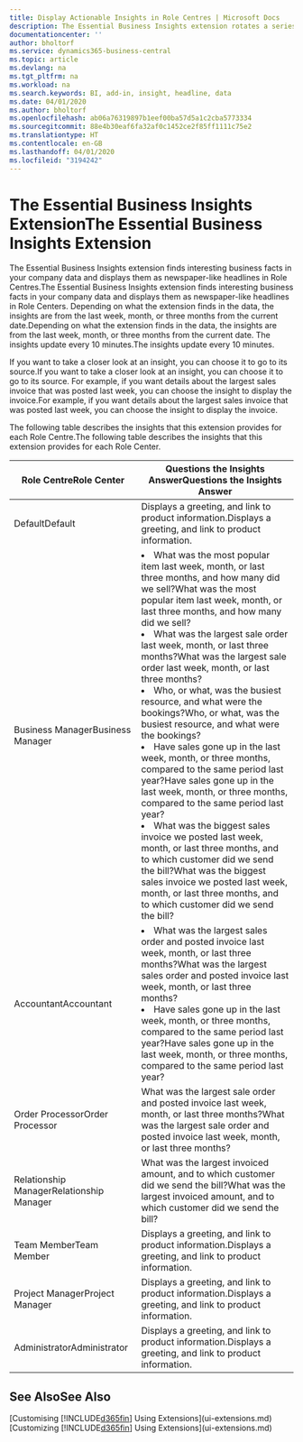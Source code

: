 ```yaml
---
title: Display Actionable Insights in Role Centres | Microsoft Docs
description: The Essential Business Insights extension rotates a series of business insights on Role Centres.
documentationcenter: ''
author: bholtorf
ms.service: dynamics365-business-central
ms.topic: article
ms.devlang: na
ms.tgt_pltfrm: na
ms.workload: na
ms.search.keywords: BI, add-in, insight, headline, data
ms.date: 04/01/2020
ms.author: bholtorf
ms.openlocfilehash: ab06a76319897b1eef00ba57d5a1c2cba5773334
ms.sourcegitcommit: 88e4b30eaf6fa32af0c1452ce2f85ff1111c75e2
ms.translationtype: HT
ms.contentlocale: en-GB
ms.lasthandoff: 04/01/2020
ms.locfileid: "3194242"
---
```

# <a name="the-essential-business-insights-extension"></a><span data-ttu-id="113a1-103">The Essential Business Insights Extension</span><span class="sxs-lookup"><span data-stu-id="113a1-103">The Essential Business Insights Extension</span></span>
<span data-ttu-id="113a1-104">The Essential Business Insights extension finds interesting business facts in your company data and displays them as newspaper-like headlines in Role Centres.</span><span class="sxs-lookup"><span data-stu-id="113a1-104">The Essential Business Insights extension finds interesting business facts in your company data and displays them as newspaper-like headlines in Role Centers.</span></span> <span data-ttu-id="113a1-105">Depending on what the extension finds in the data, the insights are from the last week, month, or three months from the current date.</span><span class="sxs-lookup"><span data-stu-id="113a1-105">Depending on what the extension finds in the data, the insights are from the last week, month, or three months from the current date.</span></span> <span data-ttu-id="113a1-106">The insights update every 10 minutes.</span><span class="sxs-lookup"><span data-stu-id="113a1-106">The insights update every 10 minutes.</span></span>  

<span data-ttu-id="113a1-107">If you want to take a closer look at an insight, you can choose it to go to its source.</span><span class="sxs-lookup"><span data-stu-id="113a1-107">If you want to take a closer look at an insight, you can choose it to go to its source.</span></span> <span data-ttu-id="113a1-108">For example, if you want details about the largest sales invoice that was posted last week, you can choose the insight to display the invoice.</span><span class="sxs-lookup"><span data-stu-id="113a1-108">For example, if you want details about the largest sales invoice that was posted last week, you can choose the insight to display the invoice.</span></span>

<span data-ttu-id="113a1-109">The following table describes the insights that this extension provides for each Role Centre.</span><span class="sxs-lookup"><span data-stu-id="113a1-109">The following table describes the insights that this extension provides for each Role Center.</span></span>

|<span data-ttu-id="113a1-110">Role Centre</span><span class="sxs-lookup"><span data-stu-id="113a1-110">Role Center</span></span>|<span data-ttu-id="113a1-111">Questions the Insights Answer</span><span class="sxs-lookup"><span data-stu-id="113a1-111">Questions the Insights Answer</span></span>|
|----|-----|
|<span data-ttu-id="113a1-112">Default</span><span class="sxs-lookup"><span data-stu-id="113a1-112">Default</span></span>|<span data-ttu-id="113a1-113">Displays a greeting, and link to product information.</span><span class="sxs-lookup"><span data-stu-id="113a1-113">Displays a greeting, and link to product information.</span></span>|
|<span data-ttu-id="113a1-114">Business Manager</span><span class="sxs-lookup"><span data-stu-id="113a1-114">Business Manager</span></span>|<li> <span data-ttu-id="113a1-115">What was the most popular item last week, month, or last three months, and how many did we sell?</span><span class="sxs-lookup"><span data-stu-id="113a1-115">What was the most popular item last week, month, or last three months, and how many did we sell?</span></span><br><li> <span data-ttu-id="113a1-116">What was the largest sale order last week, month, or last three months?</span><span class="sxs-lookup"><span data-stu-id="113a1-116">What was the largest sale order last week, month, or last three months?</span></span><br><li> <span data-ttu-id="113a1-117">Who, or what, was the busiest resource, and what were the bookings?</span><span class="sxs-lookup"><span data-stu-id="113a1-117">Who, or what, was the busiest resource, and what were the bookings?</span></span><br><li> <span data-ttu-id="113a1-118">Have sales gone up in the last week, month, or three months, compared to the same period last year?</span><span class="sxs-lookup"><span data-stu-id="113a1-118">Have sales gone up in the last week, month, or three months, compared to the same period last year?</span></span><br><li> <span data-ttu-id="113a1-119">What was the biggest sales invoice we posted last week, month, or last three months, and to which customer did we send the bill?</span><span class="sxs-lookup"><span data-stu-id="113a1-119">What was the biggest sales invoice we posted last week, month, or last three months, and to which customer did we send the bill?</span></span></li> |
|<span data-ttu-id="113a1-120">Accountant</span><span class="sxs-lookup"><span data-stu-id="113a1-120">Accountant</span></span>|<li> <span data-ttu-id="113a1-121">What was the largest sales order and posted invoice last week, month, or last three months?</span><span class="sxs-lookup"><span data-stu-id="113a1-121">What was the largest sales order and posted invoice last week, month, or last three months?</span></span><br><li> <span data-ttu-id="113a1-122">Have sales gone up in the last week, month, or three months, compared to the same period last year?</span><span class="sxs-lookup"><span data-stu-id="113a1-122">Have sales gone up in the last week, month, or three months, compared to the same period last year?</span></span> |
|<span data-ttu-id="113a1-123">Order Processor</span><span class="sxs-lookup"><span data-stu-id="113a1-123">Order Processor</span></span>| <span data-ttu-id="113a1-124">What was the largest sale order and posted invoice last week, month, or last three months?</span><span class="sxs-lookup"><span data-stu-id="113a1-124">What was the largest sale order and posted invoice last week, month, or last three months?</span></span>|
|<span data-ttu-id="113a1-125">Relationship Manager</span><span class="sxs-lookup"><span data-stu-id="113a1-125">Relationship Manager</span></span>| <span data-ttu-id="113a1-126">What was the largest invoiced amount, and to which customer did we send the bill?</span><span class="sxs-lookup"><span data-stu-id="113a1-126">What was the largest invoiced amount, and to which customer did we send the bill?</span></span>|
|<span data-ttu-id="113a1-127">Team Member</span><span class="sxs-lookup"><span data-stu-id="113a1-127">Team Member</span></span>| <span data-ttu-id="113a1-128">Displays a greeting, and link to product information.</span><span class="sxs-lookup"><span data-stu-id="113a1-128">Displays a greeting, and link to product information.</span></span>|
|<span data-ttu-id="113a1-129">Project Manager</span><span class="sxs-lookup"><span data-stu-id="113a1-129">Project Manager</span></span>| <span data-ttu-id="113a1-130">Displays a greeting, and link to product information.</span><span class="sxs-lookup"><span data-stu-id="113a1-130">Displays a greeting, and link to product information.</span></span>|
|<span data-ttu-id="113a1-131">Administrator</span><span class="sxs-lookup"><span data-stu-id="113a1-131">Administrator</span></span>| <span data-ttu-id="113a1-132">Displays a greeting, and link to product information.</span><span class="sxs-lookup"><span data-stu-id="113a1-132">Displays a greeting, and link to product information.</span></span>|

## <a name="see-also"></a><span data-ttu-id="113a1-133">See Also</span><span class="sxs-lookup"><span data-stu-id="113a1-133">See Also</span></span>
<span data-ttu-id="113a1-134">[Customising [!INCLUDE[d365fin](includes/d365fin_md.md)] Using Extensions](ui-extensions.md)</span><span class="sxs-lookup"><span data-stu-id="113a1-134">[Customizing [!INCLUDE[d365fin](includes/d365fin_md.md)] Using Extensions](ui-extensions.md)</span></span>
